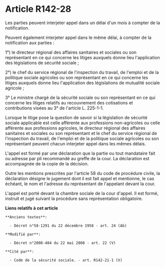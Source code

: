 # Article R142-28

Les parties peuvent interjeter appel dans un délai d'un mois à compter de la notification. 

Peuvent également interjeter appel dans le même délai, à compter de la notification aux parties : 

1°) le directeur régional des affaires sanitaires et sociales ou son représentant en ce qui concerne les litiges auxquels
donne lieu l'application des législations de sécurité sociale ; 

2°) le chef du service régional de l'inspection du travail, de l'emploi et de la politique sociale agricoles ou son
représentant en ce qui concerne les litiges auxquels donne lieu l'application des législations de mutualité sociale
agricole ; 

3° Le ministre chargé de la sécurité sociale ou son représentant en ce qui concerne les litiges relatifs au recouvrement des
cotisations et contributions visées au 3° de l'article L. 225-1-1. 

Lorsque le litige pose la question de savoir si la législation de sécurité sociale applicable est celle afférente aux
professions non-agricoles ou celle afférente aux professions agricoles, le directeur régional des affaires sanitaires et
sociales ou son représentant et le chef du service régional de l'inspection du travail, de l'emploi et de la politique
sociale agricoles ou son représentant peuvent chacun interjeter appel dans les mêmes délais. 

L'appel est formé par une déclaration que la partie ou tout mandataire fait ou adresse par pli recommandé au greffe de la
cour. La déclaration est accompagnée de la copie de la décision. 

Outre les mentions prescrites par l'article 58 du    code de procédure civile, la déclaration désigne le jugement dont il est
fait appel et mentionne, le cas échéant, le nom et l'adresse du représentant de l'appelant devant la cour. 

L'appel est porté devant la chambre sociale de la cour d'appel. Il est formé, instruit et jugé suivant la procédure sans
représentation obligatoire.

**Liens relatifs à cet article**

	**Anciens textes**:

	  - Décret n°58-1291 du 22 décembre 1958 - art. 24 (Ab)

	**Modifié par**:

	  - Décret n°2008-484 du 22 mai 2008 - art. 22 (V)

	**Cité par**:

	  - Code de la sécurité sociale. - art. R142-21-1 (V)
